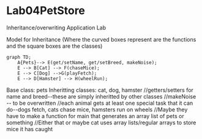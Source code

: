 # Lab04PetStore
Inheritance/overwriting Application Lab

Model for Inheritance (Where the curved boxes represent are the functions and the square boxes are the classes)
```mermaid
graph TD;
    A{Pets}--> E(get/setName, get/setBreed, makeNoise);
    E --> B[Cat] --> F(chaseMice);
    E --> C[Dog] -->G(playFetch);
    E --> D[Hamster] --> H(wheelRun);
```
Base class: pets
Inheritting classes: cat, dog, hamster
//getters/setters for name and breed--these are simply inheritted by other classes
//makeNoise -- to be overwritten
//each animal gets at least one special task that it can do--dogs fetch, cats chase mice, hamsters run on wheels
//Maybe they have to make a function for main that generates an array list of pets or something
//Either that or maybe cat uses array lists/regular arrays to store mice it has caught
